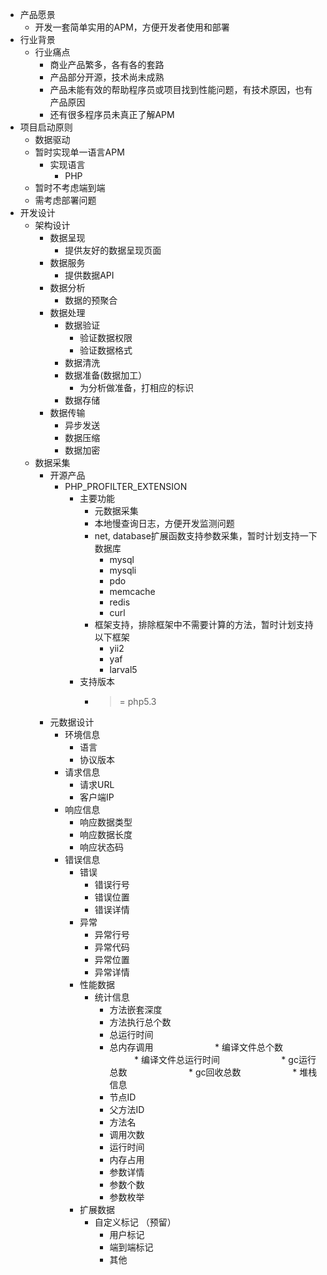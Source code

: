 * 产品愿景
    * 开发一套简单实用的APM，方便开发者使用和部署
* 行业背景
    * 行业痛点
      * 商业产品繁多，各有各的套路
      * 产品部分开源，技术尚未成熟
      * 产品未能有效的帮助程序员或项目找到性能问题，有技术原因，也有产品原因
      * 还有很多程序员未真正了解APM
* 项目启动原则
    * 数据驱动
    * 暂时实现单一语言APM
      * 实现语言
         * PHP
    * 暂时不考虑端到端
    * 需考虑部署问题
* 开发设计
    * 架构设计
        * 数据呈现 
            * 提供友好的数据呈现页面
        * 数据服务
            * 提供数据API
        * 数据分析
            * 数据的预聚合
        * 数据处理
            * 数据验证
                * 验证数据权限
                * 验证数据格式
            * 数据清洗
            * 数据准备(数据加工）
                * 为分析做准备，打相应的标识
            * 数据存储
        * 数据传输
            * 异步发送
            * 数据压缩
            * 数据加密
     * 数据采集
         * 开源产品
            * PHP_PROFILTER_EXTENSION
               * 主要功能
                  * 元数据采集
                  * 本地慢查询日志，方便开发监测问题
                  * net, database扩展函数支持参数采集，暂时计划支持一下数据库
                     * mysql
                     * mysqli
                     * pdo
                     * memcache
                     * redis
                     * curl
                  * 框架支持，排除框架中不需要计算的方法，暂时计划支持以下框架
                      * yii2
                      * yaf
                      * larval5
               *  支持版本 
                  * >= php5.3
         * 元数据设计
             * 环境信息
                 * 语言
                 * 协议版本
             * 请求信息
                 * 请求URL
                 * 客户端IP
             * 响应信息
                 * 响应数据类型
                 * 响应数据长度
                 * 响应状态码
             * 错误信息
                 * 错误
                     * 错误行号
                     * 错误位置
                     * 错误详情
                 * 异常
                     * 异常行号
                     * 异常代码
                     * 异常位置
                     * 异常详情
                 * 性能数据
                     * 统计信息
                         * 方法嵌套深度
                         * 方法执行总个数
                         * 总运行时间
                         * 总内存调用
                         * 编译文件总个数
                         * 编译文件总运行时间
                         * gc运行总数
                         * gc回收总数
                     * 堆栈信息
                         * 节点ID
                         * 父方法ID
                         * 方法名
                         * 调用次数
                         * 运行时间
                         * 内存占用
                         * 参数详情
                         * 参数个数
                         * 参数枚举
                 * 扩展数据
                     * 自定义标记 （预留）
                         * 用户标记
                         * 端到端标记
                         * 其他
